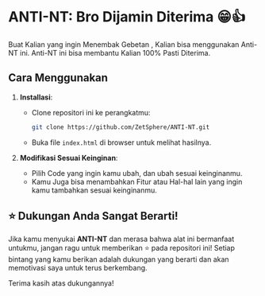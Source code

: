 # ANTI-NT: Bro Dijamin Diterima 😁👍

Buat Kalian yang ingin Menembak Gebetan , Kalian bisa menggunakan Anti-NT ini. Anti-NT ini bisa membantu Kalian 100% Pasti Diterima.

## Cara Menggunakan

1. **Installasi**:

   - Clone repositori ini ke perangkatmu:
     ```bash
     git clone https://github.com/ZetSphere/ANTI-NT.git
     ```
   - Buka file `index.html` di browser untuk melihat hasilnya.

2. **Modifikasi Sesuai Keinginan**:

   - Pilih Code yang ingin kamu ubah, dan ubah sesuai keinginanmu.
   - Kamu Juga bisa menambahkan Fitur atau Hal-hal lain yang ingin kamu tambahkan sesuai keinginanmu.

## ⭐ Dukungan Anda Sangat Berarti!

Jika kamu menyukai **ANTI-NT** dan merasa bahwa alat ini bermanfaat untukmu, jangan ragu untuk memberikan ⭐ pada repositori ini! Setiap bintang yang kamu berikan adalah dukungan yang berarti dan akan memotivasi saya untuk terus berkembang.

Terima kasih atas dukungannya!
